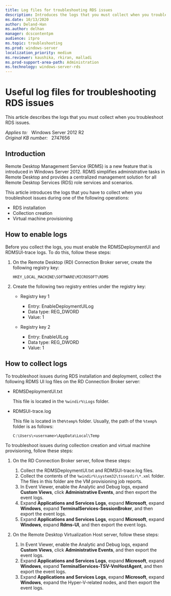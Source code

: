 ```yaml
---
title: Log files for troubleshooting RDS issues
description: Introduces the logs that you must collect when you troubleshoot RDS issues in Windows Server 2012. Describes how to collect the files.
ms.date: 10/13/2020
author: Deland-Han
ms.author: delhan
manager: dcscontentpm
audience: itpro
ms.topic: troubleshooting
ms.prod: windows-server
localization_priority: medium
ms.reviewer: kaushika, rkiran, malladi
ms.prod-support-area-path: Administration
ms.technology: windows-server-rds
---
```

# Useful log files for troubleshooting RDS issues

This article describes the logs that you must collect when you troubleshoot RDS issues.

_Applies to:_ &nbsp; Windows Server 2012 R2  
_Original KB number:_ &nbsp; 2747656

## Introduction

Remote Desktop Management Service (RDMS) is a new feature that is introduced in Windows Server 2012. RDMS simplifies administrative tasks in Remote Desktop and provides a centralized management solution for all Remote Desktop Services (RDS) role services and scenarios.

This article introduces the logs that you have to collect when you troubleshoot issues during one of the following operations:

- RDS installation
- Collection creation
- Virtual machine provisioning

## How to enable logs

Before you collect the logs, you must enable the RDMSDeploymentUI and RDMSUI-trace logs. To do this, follow these steps:

1. On the Remote Desktop (RD) Connection Broker server, create the following registry key:

    `HKEY_LOCAL_MACHINE\SOFTWARE\MICROSOFT\RDMS`

2. Create the following two registry entries under the registry key:

    - Registry key 1
      - Entry: EnableDeploymentUILog
      - Data type: REG_DWORD
      - Value: 1

    - Registry key 2
      - Entry: EnableUILog
      - Data type: REG_DWORD
      - Value: 1

## How to collect logs

To troubleshoot issues during RDS installation and deployment, collect the following RDMS UI log files on the RD Connection Broker server:

- RDMSDeploymentUI.txt

    This file is located in the `%windir%\Logs` folder.

- RDMSUI-trace.log

    This file is located in the`%temp%` folder. Usually, the path of the `%temp%` folder is as follows:

    `C:\Users\<username>\AppData\Local\Temp`

To troubleshoot issues during collection creation and virtual machine provisioning, follow these steps:

1. On the RD Connection Broker server, follow these steps:
    1. Collect the RDMSDeploymentUI.txt and RDMSUI-trace.log files.
    2. Collect the contents of the `%windir%\system32\tssesdir\*.xml` folder. The files in this folder are the VM provisioning job reports.
    3. In Event Viewer, enable the Analytic and Debug logs, expand **Custom Views**, click **Administrative Events**, and then export the event logs.
    4. Expand **Applications and Services Logs**, expand **Microsoft**, expand **Windows**, expand **TerminalServices-SessionBroker**, and then export the event logs.
    5. Expand **Applications and Services Logs**, expand **Microsoft**, expand **Windows**, expand **Rdms-UI**, and then export the event logs.

2. On the Remote Desktop Virtualization Host server, follow these steps:
    1. In Event Viewer, enable the Analytic and Debug logs, expand **Custom Views**, click **Administrative Events**, and then export the event logs.
    2. Expand **Applications and Services Logs**, expand **Microsoft**, expand **Windows**, expand **TerminalServices-TSV-VmHostAgent**, and then export the event logs.
    3. Expand **Applications and Services Logs**, expand **Microsoft**, expand **Windows**, expand the Hyper-V-related nodes, and then export the event logs.
